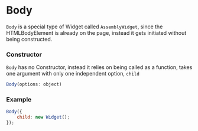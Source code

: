 # Body

`Body` is a special type of Widget called `AssemblyWidget`,  since the HTMLBodyElement is already on the page, instead it gets initiated without being constructed.

### Constructor
`Body` has no Constructor, instead it relies on being called as a function, takes one argument with only one independent option, `child`
```javascript
Body(options: object)
``` 

### Example
```javascript
Body({
	child: new Widget();
});
```